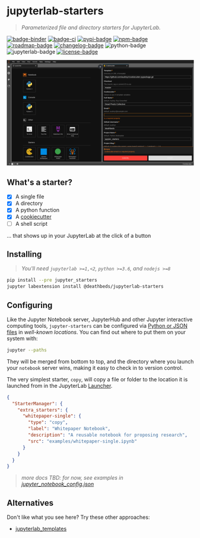 # jupyterlab-starters

> _Parameterized file and directory starters for JupyterLab._

[![badge-binder][]][binder] [![badge-ci][]][ci] [![pypi-badge][]][pypi] [![npm-badge][]][npm]
[![roadmap-badge][]][roadmap] [![changelog-badge][]][changelog] ![python-badge][] ![jupyterlab-badge][] [![license-badge][]][license]

![screenshot][]

## What's a starter?

- [x] A single file
- [x] A directory
- [x] A python function
- [x] A [cookiecutter][]
- [ ] A shell script

... that shows up in your JupyterLab at the click of a button

## Installing

> _You'll need `jupyterlab >=1,<2`, `python >=3.6`, and `nodejs >=8`_

```bash
pip install --pre jupyter_starters
jupyter labextension install @deathbeds/jupyterlab-starters
```

## Configuring

Like the Jupyter Notebook server, JupyterHub and other Jupyter interactive computing
tools, `jupyter-starters` can be configured via [Python or JSON files][notebook-config]
in _well-known locations_. You can find out where to put them on your system with:

```bash
jupyter --paths
```

They will be merged from bottom to top, and the directory where you launch your
`notebook` server wins, making it easy to check in to version control.

The very simplest starter, `copy`, will copy a file or folder to the location
it is launched from in the JupyterLab [Launcher][].

```json
{
  "StarterManager": {
    "extra_starters": {
      "whitepaper-single": {
        "type": "copy",
        "label": "Whitepaper Notebook",
        "description": "A reusable notebook for proposing research",
        "src": "examples/whitepaper-single.ipynb"
      }
    }
  }
}
```

> _more docs TBD: for now, see examples in [jupyter_notebook_config.json](./jupyter_notebook_config.json)_

## Alternatives

Don't like what you see here? Try these other approaches:

- [jupyterlab_templates](https://github.com/timkpaine/jupyterlab_templates)

[badge-binder]: https://mybinder.org/badge_logo.svg
[badge-ci]: https://dev.azure.com/nickbollweg/deathbeds/_apis/build/status/deathbeds.jupyterlab-starters?branchName=master
[binder]: https://mybinder.org/v2/gh/deathbeds/jupyterlab-starters/master?urlpath=lab
[ci]: https://dev.azure.com/nickbollweg/deathbeds/_build/latest?definitionId=8&branchName=master
[cookiecutter]: https://github.com/cookiecutter/cookiecutter
[notebook-config]: https://jupyter-notebook.readthedocs.io/en/stable/config.html
[launcher]: https://jupyterlab.readthedocs.io/en/stable/user/files.html#creating-files-and-activities
[license-badge]: https://img.shields.io/github/license/deathbeds/jupyterlab-starters
[roadmap-badge]: https://img.shields.io/badge/docs-roadmap-purple
[changelog-badge]: https://img.shields.io/badge/docs-changelog-purple
[jupyterlab-badge]: https://img.shields.io/badge/jupyterlab-1.x-orange?logo=jupyter
[python-badge]: https://img.shields.io/badge/python-3.6+-blue?logo=python
[roadmap]: https://github.com/deathbeds/jupyterlab-starters/tree/master/ROADMAP.md
[changelog]: https://github.com/deathbeds/jupyterlab-starters/tree/master/CHANGELOG.md
[contributing]: https://github.com/deathbeds/jupyterlab-starters/tree/master/CONTRIBUTING.md
[license]: https://github.com/deathbeds/jupyterlab-starters/tree/master/LICENSE
[screenshot]: https://raw.githubusercontent.com/deathbeds/jupyterlab-starters/master/docs/screenshot.png
[pypi-badge]: https://img.shields.io/pypi/v/jupyter-starters
[pypi]: https://pypi.org/project/jupyter-starters
[npm-badge]: https://img.shields.io/npm/v/deathbeds/jupyterlab-starters
[npm]: https://www.npmjs.com/package/@deathbeds/jupyterlab-starters
